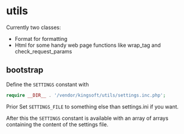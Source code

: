# utils
Currently two classes:
 * Format for formatting
 * Html for some handy web page functions like wrap_tag and check_request_params

## bootstrap
Define the `SETTINGS` constant with
```php
require __DIR__ . '/vendor/kingsoft/utils/settings.inc.php';
```

Prior Set `SETTINGS_FILE` to something else than settings.ini if you want.

After this the `SETTINGS` constant is available with an array of arrays containing the content of the settings file.
